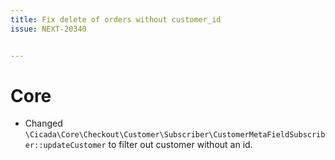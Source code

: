 ```yaml
---
title: Fix delete of orders without customer_id
issue: NEXT-20340


---
```

# Core
* Changed `\Cicada\Core\Checkout\Customer\Subscriber\CustomerMetaFieldSubscriber::updateCustomer` to filter out customer without an id.
